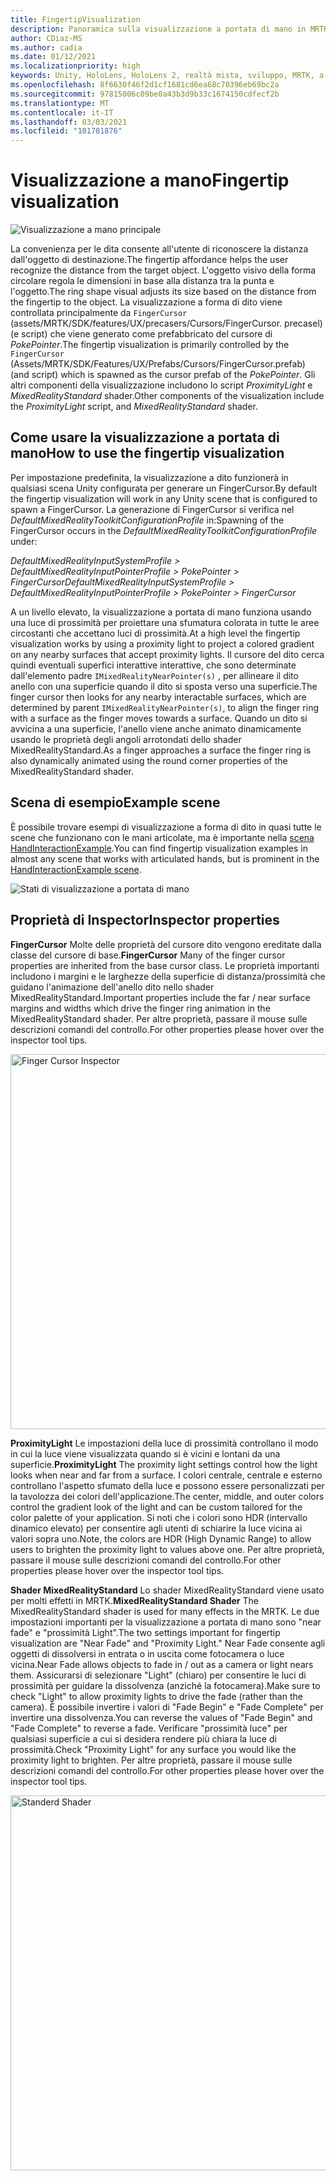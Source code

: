 ```yaml
---
title: FingertipVisualization
description: Panoramica sulla visualizzazione a portata di mano in MRTK
author: CDiaz-MS
ms.author: cadia
ms.date: 01/12/2021
ms.localizationpriority: high
keywords: Unity, HoloLens, HoloLens 2, realtà mista, sviluppo, MRTK, a portata di mano
ms.openlocfilehash: 8f6630f46f2d1cf1681cd6ea68c70396eb69bc2a
ms.sourcegitcommit: 97815006c09be0a43b3d9b33c1674150cdfecf2b
ms.translationtype: MT
ms.contentlocale: it-IT
ms.lasthandoff: 03/03/2021
ms.locfileid: "101781876"
---
```

# <a name="fingertip-visualization"></a><span data-ttu-id="2850c-104">Visualizzazione a mano</span><span class="sxs-lookup"><span data-stu-id="2850c-104">Fingertip visualization</span></span>

![Visualizzazione a mano principale](../images/fingertip/MRTK_FingertipVisualization_Main.png)

<span data-ttu-id="2850c-106">La convenienza per le dita consente all'utente di riconoscere la distanza dall'oggetto di destinazione.</span><span class="sxs-lookup"><span data-stu-id="2850c-106">The fingertip affordance helps the user recognize the distance from the target object.</span></span> <span data-ttu-id="2850c-107">L'oggetto visivo della forma circolare regola le dimensioni in base alla distanza tra la punta e l'oggetto.</span><span class="sxs-lookup"><span data-stu-id="2850c-107">The ring shape visual adjusts its size based on the distance from the fingertip to the object.</span></span> <span data-ttu-id="2850c-108">La visualizzazione a forma di dito viene controllata principalmente da `FingerCursor` (assets/MRTK/SDK/features/UX/precasers/Cursors/FingerCursor. precasel) (e script) che viene generato come prefabbricato del cursore di *PokePointer*.</span><span class="sxs-lookup"><span data-stu-id="2850c-108">The fingertip visualization is primarily controlled by the `FingerCursor` (Assets/MRTK/SDK/Features/UX/Prefabs/Cursors/FingerCursor.prefab) (and script) which is spawned as the cursor prefab of the *PokePointer*.</span></span> <span data-ttu-id="2850c-109">Gli altri componenti della visualizzazione includono lo script *ProximityLight* e *MixedRealityStandard* shader.</span><span class="sxs-lookup"><span data-stu-id="2850c-109">Other components of the visualization include the *ProximityLight* script, and *MixedRealityStandard* shader.</span></span>

## <a name="how-to-use-the-fingertip-visualization"></a><span data-ttu-id="2850c-110">Come usare la visualizzazione a portata di mano</span><span class="sxs-lookup"><span data-stu-id="2850c-110">How to use the fingertip visualization</span></span>

<span data-ttu-id="2850c-111">Per impostazione predefinita, la visualizzazione a dito funzionerà in qualsiasi scena Unity configurata per generare un FingerCursor.</span><span class="sxs-lookup"><span data-stu-id="2850c-111">By default the fingertip visualization will work in any Unity scene that is configured to spawn a FingerCursor.</span></span> <span data-ttu-id="2850c-112">La generazione di FingerCursor si verifica nel *DefaultMixedRealityToolkitConfigurationProfile* in:</span><span class="sxs-lookup"><span data-stu-id="2850c-112">Spawning of the FingerCursor occurs in the *DefaultMixedRealityToolkitConfigurationProfile* under:</span></span>

<span data-ttu-id="2850c-113">*DefaultMixedRealityInputSystemProfile > DefaultMixedRealityInputPointerProfile > PokePointer > FingerCursor*</span><span class="sxs-lookup"><span data-stu-id="2850c-113">*DefaultMixedRealityInputSystemProfile > DefaultMixedRealityInputPointerProfile > PokePointer > FingerCursor*</span></span>

<span data-ttu-id="2850c-114">A un livello elevato, la visualizzazione a portata di mano funziona usando una luce di prossimità per proiettare una sfumatura colorata in tutte le aree circostanti che accettano luci di prossimità.</span><span class="sxs-lookup"><span data-stu-id="2850c-114">At a high level the fingertip visualization works by using a proximity light to project a colored gradient on any nearby surfaces that accept proximity lights.</span></span> <span data-ttu-id="2850c-115">Il cursore del dito cerca quindi eventuali superfici interattive interattive, che sono determinate dall'elemento padre `IMixedRealityNearPointer(s)` , per allineare il dito anello con una superficie quando il dito si sposta verso una superficie.</span><span class="sxs-lookup"><span data-stu-id="2850c-115">The finger cursor then looks for any nearby interactable surfaces, which are determined by parent `IMixedRealityNearPointer(s)`, to align the finger ring with a surface as the finger moves towards a surface.</span></span> <span data-ttu-id="2850c-116">Quando un dito si avvicina a una superficie, l'anello viene anche animato dinamicamente usando le proprietà degli angoli arrotondati dello shader MixedRealityStandard.</span><span class="sxs-lookup"><span data-stu-id="2850c-116">As a finger approaches a surface the finger ring is also dynamically animated using the round corner properties of the MixedRealityStandard shader.</span></span>

## <a name="example-scene"></a><span data-ttu-id="2850c-117">Scena di esempio</span><span class="sxs-lookup"><span data-stu-id="2850c-117">Example scene</span></span>

<span data-ttu-id="2850c-118">È possibile trovare esempi di visualizzazione a forma di dito in quasi tutte le scene che funzionano con le mani articolate, ma è importante nella [scena HandInteractionExample](../example-scenes/HandInteractionExamples.md).</span><span class="sxs-lookup"><span data-stu-id="2850c-118">You can find fingertip visualization examples in almost any scene that works with articulated hands, but is prominent in the [HandInteractionExample scene](../example-scenes/HandInteractionExamples.md).</span></span>

![Stati di visualizzazione a portata di mano](../images/fingertip/MRTK_FingertipVisualization_States.png)

## <a name="inspector-properties"></a><span data-ttu-id="2850c-120">Proprietà di Inspector</span><span class="sxs-lookup"><span data-stu-id="2850c-120">Inspector properties</span></span>

<span data-ttu-id="2850c-121">**FingerCursor** Molte delle proprietà del cursore dito vengono ereditate dalla classe del cursore di base.</span><span class="sxs-lookup"><span data-stu-id="2850c-121">**FingerCursor** Many of the finger cursor properties are inherited from the base cursor class.</span></span> <span data-ttu-id="2850c-122">Le proprietà importanti includono i margini e le larghezze della superficie di distanza/prossimità che guidano l'animazione dell'anello dito nello shader MixedRealityStandard.</span><span class="sxs-lookup"><span data-stu-id="2850c-122">Important properties include the far / near surface margins and widths which drive the finger ring animation in the MixedRealityStandard shader.</span></span> <span data-ttu-id="2850c-123">Per altre proprietà, passare il mouse sulle descrizioni comandi del controllo.</span><span class="sxs-lookup"><span data-stu-id="2850c-123">For other properties please hover over the inspector tool tips.</span></span>

<img src="../images/fingertip/MRTK_FingertipVisualization_Finger_Cursor_Inspector.png" width="600" alt="Finger Cursor Inspector">

<span data-ttu-id="2850c-124">**ProximityLight** Le impostazioni della luce di prossimità controllano il modo in cui la luce viene visualizzata quando si è vicini e lontani da una superficie.</span><span class="sxs-lookup"><span data-stu-id="2850c-124">**ProximityLight** The proximity light settings control how the light looks when near and far from a surface.</span></span> <span data-ttu-id="2850c-125">I colori centrale, centrale e esterno controllano l'aspetto sfumato della luce e possono essere personalizzati per la tavolozza dei colori dell'applicazione.</span><span class="sxs-lookup"><span data-stu-id="2850c-125">The center, middle, and outer colors control the gradient look of the light and can be custom tailored for the color palette of your application.</span></span> <span data-ttu-id="2850c-126">Si noti che i colori sono HDR (intervallo dinamico elevato) per consentire agli utenti di schiarire la luce vicina ai valori sopra uno.</span><span class="sxs-lookup"><span data-stu-id="2850c-126">Note, the colors are HDR (High Dynamic Range) to allow users to brighten the proximity light to values above one.</span></span> <span data-ttu-id="2850c-127">Per altre proprietà, passare il mouse sulle descrizioni comandi del controllo.</span><span class="sxs-lookup"><span data-stu-id="2850c-127">For other properties please hover over the inspector tool tips.</span></span>

<span data-ttu-id="2850c-128">**Shader MixedRealityStandard** Lo shader MixedRealityStandard viene usato per molti effetti in MRTK.</span><span class="sxs-lookup"><span data-stu-id="2850c-128">**MixedRealityStandard Shader** The MixedRealityStandard shader is used for many effects in the MRTK.</span></span> <span data-ttu-id="2850c-129">Le due impostazioni importanti per la visualizzazione a portata di mano sono "near fade" e "prossimità Light".</span><span class="sxs-lookup"><span data-stu-id="2850c-129">The two settings important for fingertip visualization are "Near Fade" and "Proximity Light."</span></span> <span data-ttu-id="2850c-130">Near Fade consente agli oggetti di dissolversi in entrata o in uscita come fotocamera o luce vicina.</span><span class="sxs-lookup"><span data-stu-id="2850c-130">Near Fade allows objects to fade in / out as a camera or light nears them.</span></span> <span data-ttu-id="2850c-131">Assicurarsi di selezionare "Light" (chiaro) per consentire le luci di prossimità per guidare la dissolvenza (anziché la fotocamera).</span><span class="sxs-lookup"><span data-stu-id="2850c-131">Make sure to check "Light" to allow proximity lights to drive the fade (rather than the camera).</span></span> <span data-ttu-id="2850c-132">È possibile invertire i valori di "Fade Begin" e "Fade Complete" per invertire una dissolvenza.</span><span class="sxs-lookup"><span data-stu-id="2850c-132">You can reverse the values of "Fade Begin" and "Fade Complete" to reverse a fade.</span></span> <span data-ttu-id="2850c-133">Verificare "prossimità luce" per qualsiasi superficie a cui si desidera rendere più chiara la luce di prossimità.</span><span class="sxs-lookup"><span data-stu-id="2850c-133">Check "Proximity Light" for any surface you would like the proximity light to brighten.</span></span> <span data-ttu-id="2850c-134">Per altre proprietà, passare il mouse sulle descrizioni comandi del controllo.</span><span class="sxs-lookup"><span data-stu-id="2850c-134">For other properties please hover over the inspector tool tips.</span></span>

<img src="../images/fingertip/MRTK_FingertipVisualization_Mixed_Reality_Standard_Shader_Inspector.png" width="600" alt="Standerd Shader">
